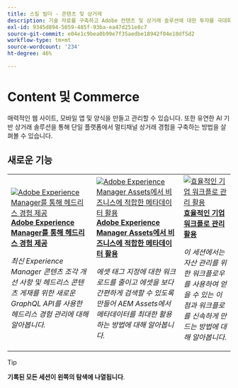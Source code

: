 ```yaml
---
title: 스킬 빌더 - 콘텐츠 및 상거래
description: 기술 자료를 구축하고 Adobe 컨텐츠 및 상거래 솔루션에 대한 투자를 극대화하기 위해 녹화된 웨비나 시리즈
exl-id: 9345d894-5059-485f-93ba-ea47d251e8c7
source-git-commit: e04e1c9bea0b99e7f35aedbe18942f04e10df5d2
workflow-type: tm+mt
source-wordcount: '234'
ht-degree: 46%

---
```


# Content 및 Commerce

매력적인 웹 사이트, 모바일 앱 및 양식을 만들고 관리할 수 있습니다. 또한 유연한 AI 기반 상거래 솔루션을 통해 단일 플랫폼에서 멀티채널 상거래 경험을 구축하는 방법을 살펴볼 수 있습니다.

## 새로운 기능

<table>
<tr>
  <td>
    <a href="https://experienceleague.adobe.com/docs/skill-builder-events/skill-builder/content-and-commerce/2022/headless.html">
      <img alt="Adobe Experience Manager를 통해 헤드리스 경험 제공" src="https://video.tv.adobe.com/v/343816?format=jpeg" />
    </a>
     <div>
      <a href="https://experienceleague.adobe.com/docs/skill-builder-events/skill-builder/content-and-commerce/2022/headless.html">
        <strong>Adobe Experience Manager를 통해 헤드리스 경험 제공</strong>
      </a>
    </div>
    <p>
    <em>최신 Experience Manager 콘텐츠 조각 개선 사항 및 헤드리스 콘텐츠 게재를 위한 새로운 GraphQL API를 사용한 헤드리스 경험 관리에 대해 알아봅니다.</em>
    <p>
  </td>
  <td>
    <a href="https://experienceleague.adobe.com/docs/skill-builder-events/skill-builder/content-and-commerce/2022/metadata.html">
      <img alt="Adobe Experience Manager Assets에서 비즈니스에 적합한 메타데이터 활용" src="https://video.tv.adobe.com/v/343815?format=jpeg" />
    </a>
     <div>
      <a href="https://experienceleague.adobe.com/docs/skill-builder-events/skill-builder/content-and-commerce/2022/metadata.html">
        <strong>Adobe Experience Manager Assets에서 비즈니스에 적합한 메타데이터 활용</strong>
      </a>
    </div>
    <p>
    <em>에셋 태그 지정에 대한 워크로드를 줄이고 에셋을 보다 간편하게 검색할 수 있도록 만들어 AEM Assets에서 메타데이터를 최대한 활용하는 방법에 대해 알아봅니다.</em>
    <p>
  </td>  
  <td>
    <a href="https://experienceleague.adobe.com/docs/skill-builder-events/skill-builder/content-and-commerce/2022/workflow.html">
      <img alt="효율적인 기업 워크플로 관리 활용" src="https://video.tv.adobe.com/v/343817?format=jpeg" />
    </a>
     <div>
      <a href="https://experienceleague.adobe.com/docs/skill-builder-events/skill-builder/content-and-commerce/2022/workflow.html">
        <strong>효율적인 기업 워크플로 관리 활용</strong>
      </a>
    </div>
    <p>
    <em>이 세션에서는 자산 관리를 위한 워크플로우를 사용하여 얻을 수 있는 이점과 워크플로를 신속하게 만드는 방법에 대해 알아봅니다.</em>
    <p>
  </td>
</tr>
</table>

>[!TIP]
>
>**기록된 모든 세션이 왼쪽의 탐색에 나열됩니다**.
